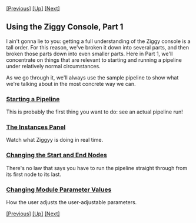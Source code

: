 <!-- -*-visual-line-*- -->

[[Previous]](running-pipeline.md)
[[Up]](user-manual.md)
[[Next]](start-pipeline.md)

## Using the Ziggy Console, Part 1

I ain't gonna lie to you: getting a full understanding of the Ziggy console is a tall order. For this reason, we've broken it down into several parts, and then broken those parts down into even smaller parts. Here in Part 1, we'll concentrate on things that are relevant to starting and running a pipeline under relatively normal circumstances.

As we go through it, we'll always use the sample pipeline to show what we're talking about in the most concrete way we can.

### [Starting a Pipeline](start-pipeline.md)

This is probably the first thing you want to do: see an actual pipeline run!

### [The Instances Panel](instances-panel.md)

Watch what Ziggyy is doing in real time.

### [Changing the Start and End Nodes](start-end-nodes.md)

There's no law that says you have to run the pipeline straight through from its first node to its last.

### [Changing Module Parameter Values](change-param-values.md)

How the user adjusts the user-adjustable parameters.

[[Previous]](running-pipeline.md)
[[Up]](user-manual.md)
[[Next]](start-pipeline.md)
